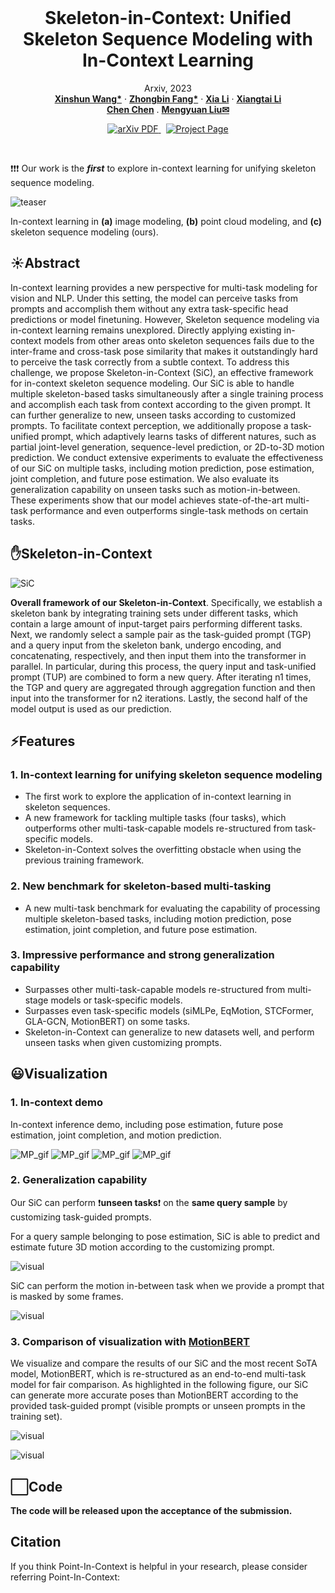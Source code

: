 <br />
<p align="center">
  <h1 align="center">Skeleton-in-Context: Unified Skeleton Sequence Modeling with In-Context Learning</h1>
  <p align="center">
    Arxiv, 2023
    <br />
    <a href="https://github.com/BradleyWang0416/"><strong>Xinshun Wang*</strong></a>
    ·
    <a href="https://github.com/fanglaosi/"><strong>Zhongbin Fang*</strong></a>
    ·
    <a href="https://xialipku.github.io/"><strong>Xia Li</strong></a>
    ·
    <a href="https://lxtgh.github.io/"><strong>Xiangtai Li</strong></a>
    <br />
    <a href="https://www.crcv.ucf.edu/chenchen/"><strong>Chen Chen</strong></a>
    .
    <a href="https://www.ece.pku.edu.cn/info/1046/2596.htm"><strong>Mengyuan Liu✉</strong></a>
  </p>

  <p align="center">
    <a href='https://arxiv.org/abs/2306.08659'>
      <img src='https://img.shields.io/badge/Paper-PDF-green?style=flat&logo=arXiv&logoColor=green' alt='arXiv PDF'>
    </a>
    <a href='https://github.com/fanglaosi/Skeleton-in-Context' style='padding-left: 0.5rem;'>
      <img src='https://img.shields.io/badge/Project-Page-blue?style=flat&logo=Google%20chrome&logoColor=blue' alt='Project Page'>
    </a>
  </p>
<br />

❗❗❗ Our work is the **_first_** to explore in-context learning for unifying skeleton sequence modeling.

![teaser](./assets/imgs/Teaser_v2_00.jpg)

In-context learning in **(a)** image modeling, **(b)** point cloud modeling, and **(c)** skeleton sequence modeling (ours).

## ☀️Abstract

In-context learning provides a new perspective for multi-task modeling for vision and NLP.
Under this setting, the model can perceive tasks from prompts and accomplish them without any extra task-specific head predictions or model finetuning.
However, Skeleton sequence modeling via in-context learning remains unexplored.
Directly applying existing in-context models from other areas onto skeleton sequences fails due to the inter-frame and cross-task pose similarity that makes it outstandingly hard to perceive the task correctly from a subtle context.
To address this challenge, we propose Skeleton-in-Context (SiC), an effective framework for in-context skeleton sequence modeling. Our SiC is able to handle multiple skeleton-based tasks simultaneously after a single training process and accomplish each task from context according to the given prompt. It can further generalize to new, unseen tasks according to customized prompts.
To facilitate context perception, we additionally propose a task-unified prompt, which adaptively learns tasks of different natures, such as partial joint-level generation, sequence-level prediction, or 2D-to-3D motion prediction.
We conduct extensive experiments to evaluate the effectiveness of our SiC on multiple tasks, including motion prediction, pose estimation, joint completion, and future pose estimation. We also evaluate its generalization capability on unseen tasks such as motion-in-between. These experiments show that our model achieves state-of-the-art multi-task performance and even outperforms single-task methods on certain tasks.

## ✋Skeleton-in-Context

![SiC](./assets/imgs/framework_00.jpg)

**Overall framework of our Skeleton-in-Context**. Specifically, we establish a skeleton bank by integrating training sets under different tasks, which contain a large amount of input-target pairs performing different tasks. Next, we randomly select a sample pair as the task-guided prompt (TGP) and a query input from the skeleton bank, undergo encoding, and concatenating, respectively, and then input them into the transformer in parallel. In particular, during this process, the query input and task-unified prompt (TUP) are combined to form a new query. After iterating n1 times, the TGP and query are aggregated through aggregation function and then input into the transformer for n2 iterations. Lastly, the second half of the model output is used as our prediction.

## ⚡Features

### 1. In-context learning for unifying skeleton sequence modeling

- The first work to explore the application of in-context learning in skeleton sequences.
- A new framework for tackling multiple tasks (four tasks), which outperforms other multi-task-capable models re-structured from task-specific models.
- Skeleton-in-Context solves the overfitting obstacle when using the previous training framework.

### 2. New benchmark for skeleton-based multi-tasking

- A new multi-task benchmark for evaluating the capability of processing multiple skeleton-based tasks, including motion prediction, pose estimation, joint completion, and future pose estimation.

### 3. Impressive performance and strong generalization capability

- Surpasses other multi-task-capable models re-structured from multi-stage models or task-specific models.
- Surpasses even task-specific models (siMLPe, EqMotion, STCFormer, GLA-GCN, MotionBERT) on some tasks.
- Skeleton-in-Context can generalize to new datasets well, and perform unseen tasks when given customizing prompts.

## 😃Visualization

### 1. In-context demo
In-context inference demo, including pose estimation, future pose estimation, joint completion, and motion prediction.

![MP_gif](./assets/gifs/PE_gif.gif) ![MP_gif](./assets/gifs/FPE_gif.gif) ![MP_gif](./assets/gifs/JC_gif.gif) ![MP_gif](./assets/gifs/MP_gif.gif)

### 2. Generalization capability
Our SiC can perform ❗**unseen tasks**❗ on the **same query sample** by customizing task-guided prompts.

For a query sample belonging to pose estimation, SiC is able to predict and estimate future 3D motion according to the customizing prompt.

![visual](./assets/gifs/Generalization_capability_PE_to_FPE.gif)

SiC can perform the motion in-between task when we provide a prompt that is masked by some frames.

![visual](./assets/gifs/Generalization_capability_JC_to_MIB.gif)


### 3. Comparison of visualization with [MotionBERT](https://motionbert.github.io/)
We visualize and compare the results of our SiC and the most recent SoTA model, MotionBERT, which is re-structured as an end-to-end multi-task model for fair comparison. As highlighted in the following figure, our SiC can generate more accurate poses than MotionBERT according to the provided task-guided prompt (visible prompts or unseen prompts in the training set).

![visual](./assets/imgs/visualization_main_00.jpg)

![visual](./assets/imgs/Generalization_vis_00.jpg)

## ⬜Code

**The code will be released upon the acceptance of the submission.**

## Citation
If you think Point-In-Context is helpful in your research, please consider referring Point-In-Context:
```

```
